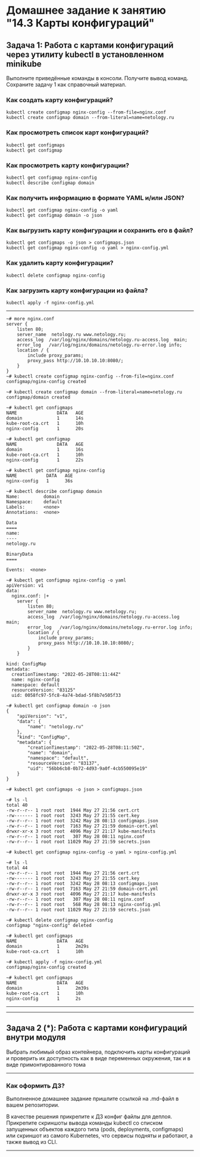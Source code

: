 # Домашнее задание к занятию "14.3 Карты конфигураций"

## Задача 1: Работа с картами конфигураций через утилиту kubectl в установленном minikube

Выполните приведённые команды в консоли. Получите вывод команд. Сохраните
задачу 1 как справочный материал.

### Как создать карту конфигураций?

```
kubectl create configmap nginx-config --from-file=nginx.conf
kubectl create configmap domain --from-literal=name=netology.ru
```

### Как просмотреть список карт конфигураций?

```
kubectl get configmaps
kubectl get configmap
```

### Как просмотреть карту конфигурации?

```
kubectl get configmap nginx-config
kubectl describe configmap domain
```

### Как получить информацию в формате YAML и/или JSON?

```
kubectl get configmap nginx-config -o yaml
kubectl get configmap domain -o json
```

### Как выгрузить карту конфигурации и сохранить его в файл?

```
kubectl get configmaps -o json > configmaps.json
kubectl get configmap nginx-config -o yaml > nginx-config.yml
```

### Как удалить карту конфигурации?

```
kubectl delete configmap nginx-config
```

### Как загрузить карту конфигурации из файла?

```
kubectl apply -f nginx-config.yml
```
---
```
~# more nginx.conf 
server {
    listen 80;
    server_name  netology.ru www.netology.ru;
    access_log  /var/log/nginx/domains/netology.ru-access.log  main;
    error_log   /var/log/nginx/domains/netology.ru-error.log info;
    location / {
        include proxy_params;
        proxy_pass http://10.10.10.10:8080/;
    }
}
~# kubectl create configmap nginx-config --from-file=nginx.conf
configmap/nginx-config created

~# kubectl create configmap domain --from-literal=name=netology.ru
configmap/domain created
```
```
~# kubectl get configmaps
NAME               DATA   AGE
domain             1      14s
kube-root-ca.crt   1      10h
nginx-config       1      20s

~# kubectl get configmap
NAME               DATA   AGE
domain             1      16s
kube-root-ca.crt   1      10h
nginx-config       1      22s
```
```
~# kubectl get configmap nginx-config
NAME           DATA   AGE
nginx-config   1      36s

~# kubectl describe configmap domain
Name:         domain
Namespace:    default
Labels:       <none>
Annotations:  <none>

Data
====
name:
----
netology.ru

BinaryData
====

Events:  <none>
```
```
~# kubectl get configmap nginx-config -o yaml 
apiVersion: v1
data:
  nginx.conf: |+
    server {
        listen 80;
        server_name  netology.ru www.netology.ru;
        access_log  /var/log/nginx/domains/netology.ru-access.log  main;
        error_log   /var/log/nginx/domains/netology.ru-error.log info;
        location / {
            include proxy_params;
            proxy_pass http://10.10.10.10:8080/;
        }
    }

kind: ConfigMap
metadata:
  creationTimestamp: "2022-05-28T08:11:44Z"
  name: nginx-config
  namespace: default
  resourceVersion: "83125"
  uid: 0058fc97-5fc8-4a74-bdad-5f8b7e505f33
  
~# kubectl get configmap domain -o json
{
    "apiVersion": "v1",
    "data": {
        "name": "netology.ru"
    },
    "kind": "ConfigMap",
    "metadata": {
        "creationTimestamp": "2022-05-28T08:11:50Z",
        "name": "domain",
        "namespace": "default",
        "resourceVersion": "83137",
        "uid": "56bb6cb8-0b72-4d93-9a0f-4cb550095e19"
    }
}
```
```
~# kubectl get configmaps -o json > configmaps.json

~# ls -l
total 40
-rw-r--r-- 1 root root  1944 May 27 21:56 cert.crt
-rw------- 1 root root  3243 May 27 21:55 cert.key
-rw-r--r-- 1 root root  3242 May 28 08:13 configmaps.json
-rw-r--r-- 1 root root  7163 May 27 21:59 domain-cert.yml
drwxr-xr-x 3 root root  4096 May 27 21:17 kube-manifests
-rw-r--r-- 1 root root   307 May 28 08:11 nginx.conf
-rw-r--r-- 1 root root 11029 May 27 21:59 secrets.json

~# kubectl get configmap nginx-config -o yaml > nginx-config.yml

~# ls -l
total 44
-rw-r--r-- 1 root root  1944 May 27 21:56 cert.crt
-rw------- 1 root root  3243 May 27 21:55 cert.key
-rw-r--r-- 1 root root  3242 May 28 08:13 configmaps.json
-rw-r--r-- 1 root root  7163 May 27 21:59 domain-cert.yml
drwxr-xr-x 3 root root  4096 May 27 21:17 kube-manifests
-rw-r--r-- 1 root root   307 May 28 08:11 nginx.conf
-rw-r--r-- 1 root root   568 May 28 08:13 nginx-config.yml
-rw-r--r-- 1 root root 11029 May 27 21:59 secrets.json
```
```
~# kubectl delete configmap nginx-config
configmap "nginx-config" deleted

~# kubectl get configmaps
NAME               DATA   AGE
domain             1      2m29s
kube-root-ca.crt   1      10h
```
```
~# kubectl apply -f nginx-config.yml
configmap/nginx-config created

~# kubectl get configmaps
NAME               DATA   AGE
domain             1      2m39s
kube-root-ca.crt   1      10h
nginx-config       1      2s
```

---
---
## Задача 2 (*): Работа с картами конфигураций внутри модуля

Выбрать любимый образ контейнера, подключить карты конфигураций и проверить
их доступность как в виде переменных окружения, так и в виде примонтированного
тома

---

### Как оформить ДЗ?

Выполненное домашнее задание пришлите ссылкой на .md-файл в вашем репозитории.

В качестве решения прикрепите к ДЗ конфиг файлы для деплоя. Прикрепите скриншоты вывода команды kubectl со списком запущенных объектов каждого типа (pods, deployments, configmaps) или скриншот из самого Kubernetes, что сервисы подняты и работают, а также вывод из CLI.

---
